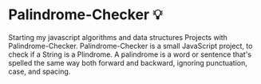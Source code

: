 # Palindrome-Checker 💡
Starting my javascript algorithms and data structures Projects with Palindrome-Checker.
Palindrome-Checker is a small JavaScript project, to check if a String is a Plindrome.
A palindrome is a word or sentence that's spelled the same way both forward and backward, 
ignoring punctuation, case, and spacing.
